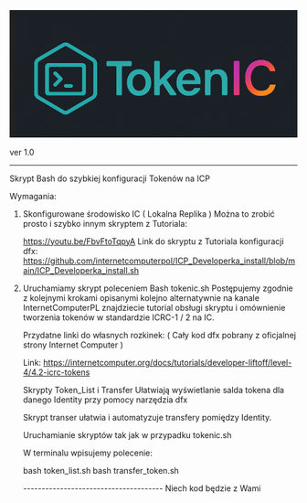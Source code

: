 ![TokenIC](TokenIC.png)
                           
   ver 1.0 

   ----------------------------------------------------
   Skrypt Bash do szybkiej konfiguracji Tokenów na ICP

   Wymagania:

   1) Skonfigurowane środowisko IC ( Lokalna Replika )
      Można to zrobić prosto i szybko innym skryptem z Tutoriala:

      https://youtu.be/FbvFtoTqpyA
      Link do skryptu z Tutoriala konfiguracji dfx:
      https://github.com/internetcomputerpol/ICP_Developerka_install/blob/main/ICP_Developerka_install.sh
   
   2) Uruchamiamy skrypt poleceniem
      Bash tokenic.sh
      Postępujemy zgodnie z kolejnymi krokami opisanymi kolejno
      alternatywnie na kanale InternetComputerPL znajdziecie
      tutorial obsługi skryptu i omównienie tworzenia tokenów
      w standardzie ICRC-1 / 2 na IC.

      Przydatne linki do własnych rozkinek:
      ( Cały kod dfx pobrany z oficjalnej strony Internet Computer )

      Link: https://internetcomputer.org/docs/tutorials/developer-liftoff/level-4/4.2-icrc-tokens

       Skrypty Token_List i Transfer
       Ułatwiają wyświetlanie salda tokena dla danego Identity przy pomocy narzędzia dfx

       Skrypt transer ułatwia i automatyzuje transfery pomiędzy Identity.

       Uruchamianie skryptów tak jak w przypadku tokenic.sh

       W terminalu wpisujemy polecenie:

      bash token_list.sh
      bash transfer_token.sh

 

      -------------------------------------- Niech kod będzie z Wami
